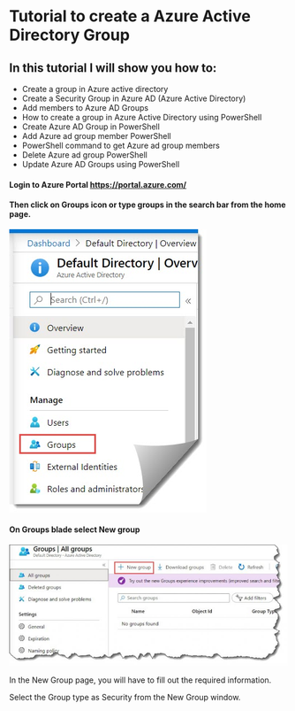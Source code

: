 # Tutorial to create a Azure Active Directory Group

## In this tutorial I will show you how to:
- Create a group in Azure active directory
- Create a Security Group in Azure AD (Azure Active Directory)
- Add members to Azure AD Groups
- How to create a group in Azure Active Directory using PowerShell
- Create Azure AD Group in PowerShell
- Add Azure ad group member PowerShell
- PowerShell command to get Azure ad group members
- Delete Azure ad group PowerShell
- Update Azure AD Groups using PowerShell

#### Login to Azure Portal https://portal.azure.com/ 

#### Then click on Groups icon or type groups in the search bar from the home page.

![GitHub Logo](/Create-a-group-and-add-members-in-Azure-Active-Directory.jpg)

#### On Groups blade select New group

![GitHub Logo](/how-to-Create-a-group-and-add-members-in-Azure-Active-Directory-1-768x333.jpg)

In the New Group page, you will have to fill out the required information.

Select the Group type as Security from the New Group window.
